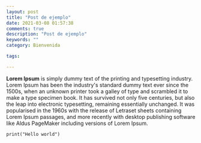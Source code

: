 ```yaml
---
layout: post
title: "Post de ejemplo"
date: 2021-03-08 01:57:38
comments: true
description: "Post de ejemplo"
keywords: ""
category: Bienvenida

tags:

---
```


**Lorem Ipsum** is simply dummy text of the printing and typesetting industry. Lorem Ipsum has been the industry's standard dummy text ever since the 1500s, when an unknown printer took a galley of type and scrambled it to make a type specimen book. It has survived not only five centuries, but also the leap into electronic typesetting, remaining essentially unchanged. It was popularised in the 1960s with the release of Letraset sheets containing Lorem Ipsum passages, and more recently with desktop publishing software like Aldus PageMaker including versions of Lorem Ipsum.

    print("Hello world")

<!--stackedit_data:
eyJoaXN0b3J5IjpbLTU0ODI2NDYwMCw5OTgxMjU4MDQsMTA1Mz
Y2OTk1MCwzNzg4MDk3NTZdfQ==
-->